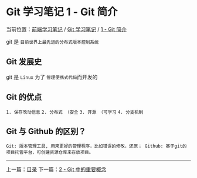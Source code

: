 # Git 学习笔记 1 - Git 简介

当前位置：[前端学习笔记](../index.md) / [Git 学习笔记](./index.md) / [1 - Git 简介](./git1.md)

git 是 `目前世界上最先进的分布式版本控制系统`

## Git 发展史

git 是 `Linux` 为了 `管理便携式代码`而开发的

## Git 的优点

`1. 保存改动信息`
`2. 分布式 （安全`
`3. 开源 （可学习`
`4. 分支机制`

## Git 与 Github 的区别？

`Git: 版本管理工具, 用来更好的管理程序，比如错误的修改，还原；
Github: 基于git的项目托管平台，可创建资源仓库来存放项目。`

---
上一篇：[目录](./index.md)
下一篇：[2 - Git 中的重要概念](./git2.md)
